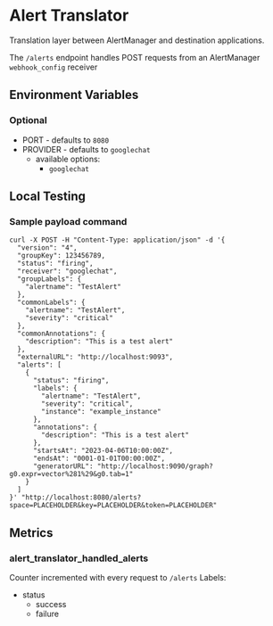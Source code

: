 # Alert Translator
Translation layer between AlertManager and destination applications.

The `/alerts` endpoint handles POST requests from an AlertManager `webhook_config` receiver

## Environment Variables
### Optional
* PORT - defaults to `8080`
* PROVIDER - defaults to `googlechat`
    * available options:
        * `googlechat`

## Local Testing
### Sample payload command
```
curl -X POST -H "Content-Type: application/json" -d '{
  "version": "4",
  "groupKey": 123456789,
  "status": "firing",
  "receiver": "googlechat",
  "groupLabels": {
    "alertname": "TestAlert"
  },
  "commonLabels": {
    "alertname": "TestAlert",
    "severity": "critical"
  },
  "commonAnnotations": {
    "description": "This is a test alert"
  },
  "externalURL": "http://localhost:9093",
  "alerts": [
    {
      "status": "firing",
      "labels": {
        "alertname": "TestAlert",
        "severity": "critical",
        "instance": "example_instance"
      },
      "annotations": {
        "description": "This is a test alert"
      },
      "startsAt": "2023-04-06T10:00:00Z",
      "endsAt": "0001-01-01T00:00:00Z",
      "generatorURL": "http://localhost:9090/graph?g0.expr=vector%281%29&g0.tab=1"
    }
  ]
}' "http://localhost:8080/alerts?space=PLACEHOLDER&key=PLACEHOLDER&token=PLACEHOLDER"

```
## Metrics
### alert_translator_handled_alerts
Counter incremented with every request to `/alerts`
Labels:
* status
  * success
  * failure
